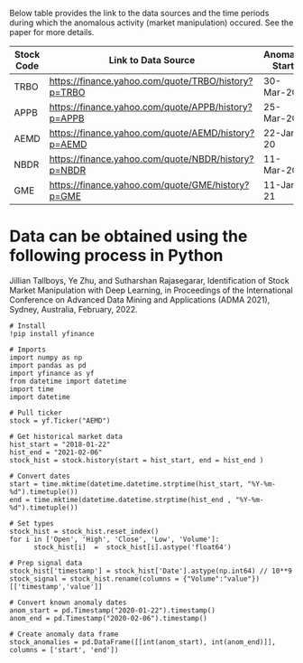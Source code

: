 Below table provides the link to the data sources and the time periods during which the anomalous activity (market manipulation) occured. See the paper for more details. 

| Stock Code | Link to Data Source                                 | Anomaly Start | Anomaly End | Anomaly Type |
|------------|-----------------------------------------------------|---------------|-------------|--------------|
| TRBO       | https://finance.yahoo.com/quote/TRBO/history?p=TRBO | 30-Mar-20     | 9-Apr-20    | Point        |
| APPB       | https://finance.yahoo.com/quote/APPB/history?p=APPB | 25-Mar-20     | 13-Apr-20   | Point        |
| AEMD       | https://finance.yahoo.com/quote/AEMD/history?p=AEMD | 22-Jan-20     | 7-Feb-20    | Contextual   |
| NBDR       | https://finance.yahoo.com/quote/NBDR/history?p=NBDR | 11-Mar-20     | 3-Apr-20    | Point        |
| GME        | https://finance.yahoo.com/quote/GME/history?p=GME   | 11-Jan-21     | 29-Jan-21   | Point        |

# Data can be obtained using the following process in Python

Jillian Tallboys, Ye Zhu, and Sutharshan Rajasegarar, Identification of Stock Market Manipulation with Deep Learning, in Proceedings of the International Conference on Advanced Data Mining and Applications (ADMA 2021), Sydney, Australia, February, 2022.

```
# Install
!pip install yfinance

# Imports
import numpy as np
import pandas as pd
import yfinance as yf
from datetime import datetime
import time
import datetime

# Pull ticker
stock = yf.Ticker("AEMD")

# Get historical market data
hist_start = "2018-01-22"
hist_end = "2021-02-06"
stock_hist = stock.history(start = hist_start, end = hist_end )

# Convert dates 
start = time.mktime(datetime.datetime.strptime(hist_start, "%Y-%m-%d").timetuple())
end = time.mktime(datetime.datetime.strptime(hist_end , "%Y-%m-%d").timetuple())

# Set types
stock_hist = stock_hist.reset_index()
for i in ['Open', 'High', 'Close', 'Low', 'Volume']: 
      stock_hist[i]  =  stock_hist[i].astype('float64')

# Prep signal data 
stock_hist['timestamp'] = stock_hist['Date'].astype(np.int64) // 10**9
stock_signal = stock_hist.rename(columns = {"Volume":"value"})[['timestamp','value']]

# Convert known anomaly dates 
anom_start = pd.Timestamp("2020-01-22").timestamp()
anom_end = pd.Timestamp("2020-02-06").timestamp()

# Create anomaly data frame 
stock_anomalies = pd.DataFrame([[int(anom_start), int(anom_end)]], columns = ['start', 'end'])
```
